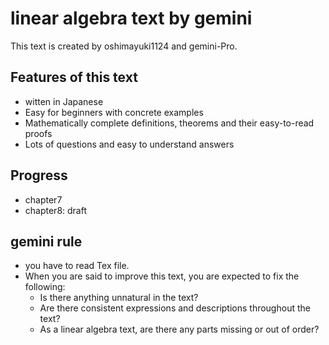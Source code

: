 # linear algebra text by gemini
This text is created by oshimayuki1124 and gemini-Pro.

## Features of this text
- witten in Japanese
- Easy for beginners with concrete examples
- Mathematically complete definitions, theorems and their easy-to-read proofs
- Lots of questions and easy to understand answers

## Progress
- chapter7
- chapter8: draft

## gemini rule
- you have to read Tex file.
- When you are said to improve this text, you are expected to fix the following:
  - Is there anything unnatural in the text?
  - Are there consistent expressions and descriptions throughout the text?
  - As a linear algebra text, are there any parts missing or out of order?
